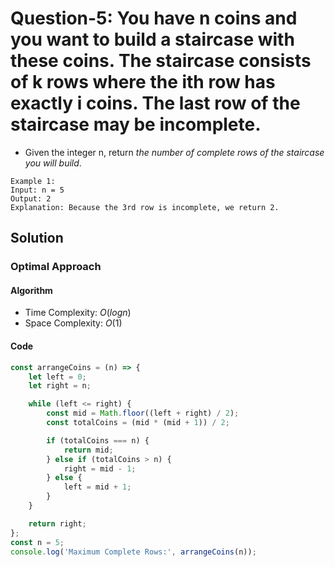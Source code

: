 # Question-5: You have n coins and you want to build a staircase with these coins. The staircase consists of k rows where the ith row has exactly i coins. The last row of the staircase may be incomplete.
- Given the integer n, return *the number of complete rows of the staircase you will build*.
```
Example 1:
Input: n = 5
Output: 2
Explanation: Because the 3rd row is incomplete, we return 2.
```


## Solution


### Optimal Approach


#### Algorithm


- Time Complexity: $O(logn)$
- Space Complexity: $O(1)$


#### Code


```javascript
const arrangeCoins = (n) => {
    let left = 0;
    let right = n;

    while (left <= right) {
        const mid = Math.floor((left + right) / 2);
        const totalCoins = (mid * (mid + 1)) / 2;

        if (totalCoins === n) {
            return mid;
        } else if (totalCoins > n) {
            right = mid - 1;
        } else {
            left = mid + 1;
        }
    }

    return right;
};
const n = 5;
console.log('Maximum Complete Rows:', arrangeCoins(n));
```